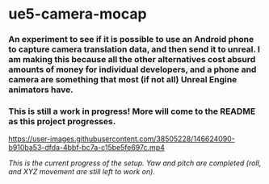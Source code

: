 # ue5-camera-mocap

### An experiment to see if it is possible to use an Android phone to capture camera translation data, and then send it to unreal. I am making this because all the other alternatives cost absurd amounts of money for individual developers, and a phone and camera are something that most (if not all) Unreal Engine animators have.

### This is still a work in progress! More will come to the README as this project progresses.

https://user-images.githubusercontent.com/38505228/146624090-b910ba53-dfda-4bbf-bc7a-c15be5fe697c.mp4

*This is the current progress of the setup. Yaw and pitch are completed (roll, and XYZ movement are still left to work on).*
